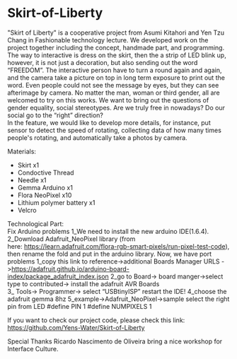 # Skirt-of-Liberty
"Skirt of Liberty" is a cooperative project from Asumi Kitahori and Yen Tzu Chang in Fashionable technology lecture. 
We developed work on the project together including the concept, handmade part, and programming. The way to interactive 
is dress on the skirt, then the a strip of LED blink up, however, it is not just a decoration, but also sending out 
the word “FREEDOM”. The interactive person have to turn a round again and again, and the camera take a picture on top 
in long term exposure to print out the word. Even people could not see the message by eyes, but they can see afterimage 
by camera. No matter the man, woman or third gender, all are welcomed to try on this works. We want to bring out the 
questions of gender equality, social stereotypes. Are we truly free in nowadays? Do our social go to the “right” 
direction?  
In the feature, we would like to develop more details, for instance, put sensor to detect the speed of rotating, 
collecting data of how many times people's rotating, and automatically take a photos by camera.   

Materials:  
- Skirt x1 
- Condoctive Thread 
-  Needle x1 
- Gemma Arduino x1 
- Flora NeoPixel x10 
- Lithium polymer battery x1 
- Velcro   

Technological Part:  
Fix Arduino problems 
1_We need to install the new arduino IDE(1.6.4). 
2_Download Adafruit_NeoPixel library (from here: https://learn.adafruit.com/flora-rgb-smart-pixels/run-pixel-test-code), 
then rename the fold and put in the arduino library. Now, we have port problems 
1_copy this link to reference->additional Boards Manager URLS
->https://adafruit.github.io/arduino-board-index/package_adafruit_index.json 
2_go to Board-> board manger->select type to contributed-> install the adafruit AVR Boards  
3_ Tools-> Programmer-> select “USBtinyISP” restart the IDE! 
4_choose the adafruit gemma 8hz 
5_example->Adafruit_NeoPixel->sample select the right pin from LED 
#define PIN            1 
#define NUMPIXELS      1  

If you want to check our project code, please check this link:
https://github.com/Yens-Water/Skirt-of-Liberty

Special Thanks Ricardo Nascimento de Oliveira bring a nice workshop for Interface Culture.
